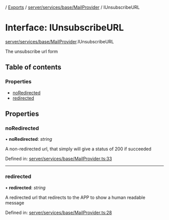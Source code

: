 [](../README.md) / [Exports](../modules.md) / [server/services/base/MailProvider](../modules/server_services_base_mailprovider.md) / IUnsubscribeURL

# Interface: IUnsubscribeURL

[server/services/base/MailProvider](../modules/server_services_base_mailprovider.md).IUnsubscribeURL

The unsubscribe url form

## Table of contents

### Properties

- [noRedirected](server_services_base_mailprovider.iunsubscribeurl.md#noredirected)
- [redirected](server_services_base_mailprovider.iunsubscribeurl.md#redirected)

## Properties

### noRedirected

• **noRedirected**: *string*

A non-redirected url, that simply will give a status
of 200 if succeeded

Defined in: [server/services/base/MailProvider.ts:33](https://github.com/onzag/itemize/blob/5fcde7cf/server/services/base/MailProvider.ts#L33)

___

### redirected

• **redirected**: *string*

A redirected url that redirects to the APP to show
a human readable message

Defined in: [server/services/base/MailProvider.ts:28](https://github.com/onzag/itemize/blob/5fcde7cf/server/services/base/MailProvider.ts#L28)
